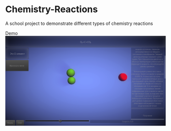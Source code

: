 # Chemistry-Reactions
A school project to demonstrate different types of chemistry reactions

Demo
![Demo](https://raw.githubusercontent.com/paladium/Chemistry-Reactions/master/Untitled.png)
